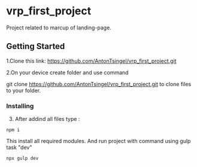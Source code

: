 # vrp_first_project

Project related to marcup of landing-page.

## Getting Started

1.Clone this link:
https://github.com/AntonTsingel/vrp_first_project.git

2.On your device create folder and use command 

git clone https://github.com/AntonTsingel/vrp_first_project.git to clone files to your folder.

### Installing

3. After addind all files type :
```
npm i
```
This install all required modules. 
And run project with command using gulp task "dev"
```
npx gulp dev
```
